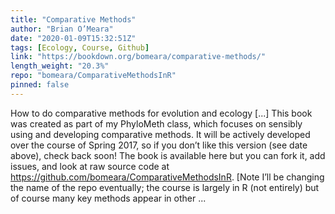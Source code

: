 ```yaml
---
title: "Comparative Methods"
author: "Brian O’Meara"
date: "2020-01-09T15:32:51Z"
tags: [Ecology, Course, Github]
link: "https://bookdown.org/bomeara/comparative-methods/"
length_weight: "20.3%"
repo: "bomeara/ComparativeMethodsInR"
pinned: false
---
```


How to do comparative methods for evolution and ecology [...] This book was created as part of my PhyloMeth class, which focuses on sensibly using and developing comparative methods. It will be actively developed over the course of Spring 2017, so if you don’t like this version (see date above), check back soon! The book is available here but you can fork it, add issues, and look at raw source code at https://github.com/bomeara/ComparativeMethodsInR. [Note I’ll be changing the name of the repo eventually; the course is largely in R (not entirely) but of course many key methods appear in other  ...
